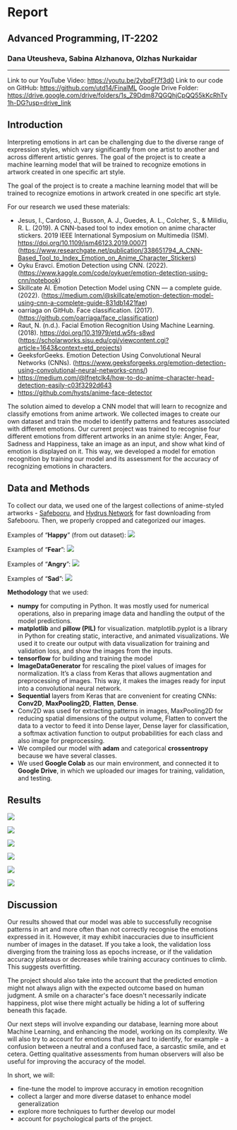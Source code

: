 # Report
## Advanced Programming, IT-2202
### Dana Uteusheva, Sabina Alzhanova, Olzhas Nurkaidar
---
Link to our YouTube Video: https://youtu.be/2ybqFf7f3d0 
Link to our code on GitHub: https://github.com/utd14/FinalML 
Google Drive Folder: https://drive.google.com/drive/folders/1s_Z9Ddm87QGQhjCpQQ55kKcRhTv1h-DG?usp=drive_link 

## Introduction
Interpreting emotions in art can be challenging due to the diverse range of expression styles, which vary significantly from one artist to another and across different artistic genres. The goal of the project is to create a machine learning model that will be trained to recognize emotions in artwork created in one specific art style. 

The goal of the project is to create a machine learning model that will be trained to recognize emotions in artwork created in one specific art style. 

For our research we used these materials:
- Jesus, I., Cardoso, J., Busson, A. J., Guedes, A. L., Colcher, S., & Milidiu, R. L. (2019). A CNN-based tool to index emotion on anime character stickers. 2019 IEEE International Symposium on Multimedia (ISM). https://doi.org/10.1109/ism46123.2019.00071  (https://www.researchgate.net/publication/338651794_A_CNN-Based_Tool_to_Index_Emotion_on_Anime_Character_Stickers)
- Oyku Eravci. Emotion Detection using CNN. (2022). (https://www.kaggle.com/code/oykuer/emotion-detection-using-cnn/notebook) 
- Skillcate AI. Emotion Detection Model using CNN — a complete guide. (2022). (https://medium.com/@skillcate/emotion-detection-model-using-cnn-a-complete-guide-831db1421fae)
- oarriaga on GitHub. Face classification. (2017). (https://github.com/oarriaga/face_classification) 
- Raut, N. (n.d.). Facial Emotion Recognition Using Machine Learning. (2018). https://doi.org/10.31979/etd.w5fs-s8wd (https://scholarworks.sjsu.edu/cgi/viewcontent.cgi?article=1643&context=etd_projects)
- GeeksforGeeks. Emotion Detection Using Convolutional Neural Networks (CNNs). (https://www.geeksforgeeks.org/emotion-detection-using-convolutional-neural-networks-cnns/)
- https://medium.com/@lfnetclk4/how-to-do-anime-character-head-detection-easily-c03f3292d643
- https://github.com/hysts/anime-face-detector 

The solution aimed to develop a CNN model that will learn to recognize and classify emotions from anime artwork. We collected images to create our own dataset and train the model to identify patterns and features associated with different emotions. Our current project was trained to recognise four different emotions from different artworks in an anime style: Anger, Fear, Sadness and Happiness, take an image as an input, and show what kind of emotion is displayed on it. This way, we developed a model for emotion recognition by training our model and its assessment for the accuracy of recognizing emotions in characters.

## Data and Methods
To collect our data, we used one of the largest collections of anime-styled artworks - [Safebooru](https://safebooru.org/), and [Hydrus Network](https://hydrusnetwork.github.io/hydrus/index.html) for fast downloading from Safebooru. Then, we properly cropped and categorized our images. 

Examples of “**Happy**” (from out dataset):
![](https://lh7-us.googleusercontent.com/2-ARBH2ENtgBv9y3DbiD0v040Aa2toSNJFscpw8QoOdn_RXCingKwOrMLrUFpzlOoDw2CIwRaXMZwbRU317v28kSIeKiCk3jLgZCwIhtc3JKJU2TqxEo19kT33oHSqiakr6dNGKYIhqBLFcMtsKv_m8)

Examples of “**Fear**”:
![](https://lh7-us.googleusercontent.com/RzsVQjrye-WEira2oFel3Yim3fuHiNeI12IjUmkGyNW_kxrWWtrjhX7DIjVUE8X8jExFcPZtRB8fAnIONQ4nt0EYjIwSCq0tMPEJT2eTzPKF-HgXduKWTri_9vDV-pMxiI3wCE5bbTtzQCzD7j3-CXU)

Examples of “**Angry**”:
![](https://lh7-us.googleusercontent.com/17p1afcSE6eQiNEH1TB3ibGsqvadGr8DMWdGZ-0Myv41J7GzGPGssvvbL_-nAGmrQFNqYwKcgEGLnTCgiKF_FtHHyCb5aGSjDd7yAIaY7ydvGO4xhZpSKdN1R5Cl8MmaJtN6tEC5Y5OFEUkHT9BV8uQ)

Examples of “**Sad**”:
![](https://lh7-us.googleusercontent.com/2SGQ_6VvtPf8-HU6A3uM6sS0fzmyPf7Tgh5Bc9MgFJNFOjTj57x7W4T5pJpocLbFoGl34ikNyKvJGvZt2QLWTWlbnNuYvtVNSGRqG4UaU31-07xs6Yf-H2_z6XsH2CoM2hm5aJ5Lgpn1VdfoM3I9H_0)

**Methodology** that we used:
- **numpy** for computing in Python. It was mostly used for numerical operations, also in preparing image data and handling the output of the model predictions.
- **matplotlib** and **pillow (PIL)** for visualization. matplotlib.pyplot is a library in Python for creating static, interactive, and animated visualizations. We used it to create our output with data visualization for training and validation loss, and show the images from the inputs.
- **tensorflow** for building and training the model
- **ImageDataGenerator** for rescaling the pixel values of images for normalization. It’s a class from Keras that allows augmentation and preprocessing of images. This way, it makes the images ready for input into a convolutional neural network.
- **Sequential** layers from Keras that are convenient for creating CNNs: **Conv2D**, **MaxPooling2D**, **Flatten**, **Dense**. 
- Conv2D was used for extracting patterns in images, MaxPooling2D for reducing spatial dimensions of the output volume, Flatten to convert the data to a vector to feed it into Dense layer, Dense layer for classification, a softmax activation function to output probabilities for each class and also image for preprocessing.
- We compiled our model with **adam** and categorical **crossentropy** because we have several classes.
- We used **Google Colab** as our main environment, and connected it to **Google Drive**, in which we uploaded our images for training, validation, and testing.

## Results
![](https://lh7-us.googleusercontent.com/q6GRyzPLmvNU6wAch4H_t_ZcVlBTgcrzDwY8iSlN3p4t-1ypA8m6PKQyMU3ninxbjr4fRVPd5mzdhrbVg4xtOD0eE1kMuMGcDdVunXaLpBhbgneaHoFMV7ONNqCRqyb1xOUMdT9IywsqkkHMHQyqXaY)

![](https://lh7-us.googleusercontent.com/xibLb98v0r9jsLEtW8rwFLn2bsBMoqBg-3DIMiFK2TFEsgzbQpdpK63uPbYYFM2i39GRgL7fEQbz-WRvqlSmrxAKGltSyWwCW7eGw-3Py2iADA53jscQeTc6z8F33aKnBa1UW1EKDeBl4GvOz4t35To)

![](https://lh7-us.googleusercontent.com/i6e93_im6UCYpPij2dkTINAa3iaKc1HbHfNH8S9MDC52qsi2i-0iiT91MGWHGaL4LWphyxZ-yq1T_R3BXq7NfpZTRxWplnsaQ2r40AYuZCG0_5fExl3aiJ6_tf0ef5bJ5TjevgaOLbT_y9QXRdDCl0I)

![](https://lh7-us.googleusercontent.com/PPj9MKuLcqwYnZF4cW5IOZhHmK8dWhD3CPKtOvCC_wRlscgCS0971l-hf7fu5kGWqCG268sDbiFYaGj_4r1npcCxi92r47BzzIREBAYin5Sn5DLENoYdLUKq39fdzkK4TUvCDDqaWy_dJncODQDCADM)

![](https://lh7-us.googleusercontent.com/D6tMcDYxUgAT0OJV6rrBbEMxqmZIbXRxL94muhNFBiDoRYAPzHSjD8p3_vGhz0dTr9dMQt_CTMLkx4KOjRzTVFHVHSG5-1J3w03XT6YO1nUc6nCAinWiFHF8f-RAEb4whIk2Cf8n86cbCw9JtTcC2SY)

![](https://lh7-us.googleusercontent.com/2j_rTJMKFOT6T4PMWaRC6_QD01jo5udOYj4hR9vH60t4QvFtVCZ7YyNipoSeFe1oIc17FHBkrPpSRfx7cXQlqGPXxjEab0lL7pjU-o2APuCaiXBC6awup4AEjyBN0fGOuy_d_GPZJKvMPkgm48YSUhs)

## Discussion
Our results showed that our model was able to successfully recognise patterns in art and more often than not correctly recognise the emotions expressed in it. However, it may exhibit inaccuracies due to insufficient number of images in the dataset. If you take a look, the validation loss diverging from the training loss as epochs increase, or if the validation accuracy plateaus or decreases while training accuracy continues to climb. This suggests overfitting.

The project should also take into the account that the predicted emotion might not always align with the expected outcome based on human judgment. A smile on a character's face doesn't necessarily indicate happiness, plot wise there might actually be hiding a lot of suffering beneath this façade.

Our next steps will involve expanding our database, learning more about Machine Learning, and enhancing the model, working on its complexity. We will also try to account for emotions that are hard to identify, for example - a confusion between a neutral and a confused face, a sarcastic smile, and et cetera. Getting qualitative assessments from human observers will also be useful for improving the accuracy of the model. 

In short, we will:
- fine-tune the model to improve accuracy in emotion recognition
- collect a larger and more diverse dataset to enhance model generalization
- explore more techniques to further develop our model
- account for psychological parts of the project.
